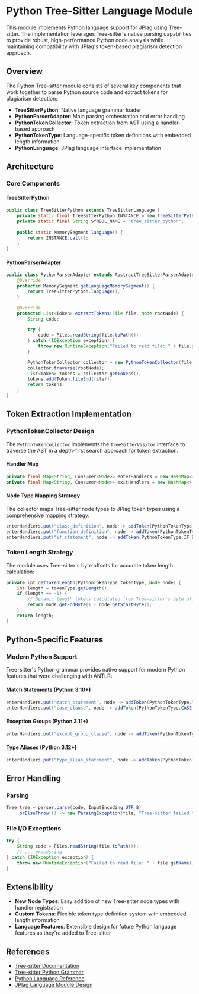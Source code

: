 # Python Tree-Sitter Language Module

This module implements Python language support for JPlag using Tree-sitter. The implementation leverages Tree-sitter's native parsing capabilities to provide robust, high-performance Python code analysis while maintaining compatibility with JPlag's token-based plagiarism detection approach.

## Overview

The Python Tree-sitter module consists of several key components that work together to parse Python source code and extract tokens for plagiarism detection:

- **TreeSitterPython**: Native language grammar loader
- **PythonParserAdapter**: Main parsing orchestration and error handling
- **PythonTokenCollector**: Token extraction from AST using a handler-based approach
- **PythonTokenType**: Language-specific token definitions with embedded length information
- **PythonLanguage**: JPlag language interface implementation

## Architecture

### Core Components

#### TreeSitterPython
```java
public class TreeSitterPython extends TreeSitterLanguage {
    private static final TreeSitterPython INSTANCE = new TreeSitterPython();
    private static final String SYMBOL_NAME = "tree_sitter_python";
    
    public static MemorySegment language() {
        return INSTANCE.call();
    }
}
```

#### PythonParserAdapter
```java
public class PythonParserAdapter extends AbstractTreeSitterParserAdapter {
    @Override
    protected MemorySegment getLanguageMemorySegment() {
        return TreeSitterPython.language();
    }

    @Override
    protected List<Token> extractTokens(File file, Node rootNode) {
        String code;

        try {
            code = Files.readString(file.toPath());
        } catch (IOException exception) {
            throw new RuntimeException("Failed to read file: " + file.getName(), exception);
        }

        PythonTokenCollector collector = new PythonTokenCollector(file, code);
        collector.traverse(rootNode);
        List<Token> tokens = collector.getTokens();
        tokens.add(Token.fileEnd(file));
        return tokens;
    }
}
```

## Token Extraction Implementation

### PythonTokenCollector Design

The `PythonTokenCollector` implements the `TreeSitterVisitor` interface to traverse the AST in a depth-first search approach for token extraction.

#### Handler Map

```java
private final Map<String, Consumer<Node>> enterHandlers = new HashMap<>();
private final Map<String, Consumer<Node>> exitHandlers = new HashMap<>();
```

#### Node Type Mapping Strategy

The collector maps Tree-sitter node types to JPlag token types using a comprehensive mapping strategy:

```java
enterHandlers.put("class_definition", node -> addToken(PythonTokenType.CLASS_BEGIN, node));
enterHandlers.put("function_definition", node -> addToken(PythonTokenType.METHOD_BEGIN, node));
enterHandlers.put("if_statement", node -> addToken(PythonTokenType.IF_BEGIN, node));
```

### Token Length Strategy

The module uses Tree-sitter's byte offsets for accurate token length calculation:

```java
private int getTokenLength(PythonTokenType tokenType, Node node) {
    int length = tokenType.getLength();
    if (length == -1) {
        // Dynamic length tokens calculated from Tree-sitter's byte offsets
        return node.getEndByte() - node.getStartByte();
    }
    return length;
}
```

## Python-Specific Features

### Modern Python Support

Tree-sitter's Python grammar provides native support for modern Python features that were challenging with ANTLR:

#### Match Statements (Python 3.10+)

```java
enterHandlers.put("match_statement", node -> addToken(PythonTokenType.MATCH_BEGIN, node));
enterHandlers.put("case_clause", node -> addToken(PythonTokenType.CASE, node));
```

#### Exception Groups (Python 3.11+)

```java
enterHandlers.put("except_group_clause", node -> addToken(PythonTokenType.EXCEPT_GROUP_END, node));
```

#### Type Aliases (Python 3.12+)

```java
enterHandlers.put("type_alias_statement", node -> addToken(PythonTokenType.TYPE_ALIAS, node));
```

## Error Handling 

### Parsing

```java
Tree tree = parser.parse(code, InputEncoding.UTF_8)
    .orElseThrow(() -> new ParsingException(file, "Tree-sitter failed to parse file: " + file.getName()));
```

### File I/O Exceptions
```java
try {
    String code = Files.readString(file.toPath());
    // ... processing
} catch (IOException exception) {
    throw new RuntimeException("Failed to read file: " + file.getName(), exception);
}
```

## Extensibility

- **New Node Types**: Easy addition of new Tree-sitter node types with handler registration
- **Custom Tokens**: Flexible token type definition system with embedded length information
- **Language Features**: Extensible design for future Python language features as they're added to Tree-sitter

## References

- [Tree-sitter Documentation](https://tree-sitter.github.io/tree-sitter/)
- [Tree-sitter Python Grammar](https://github.com/tree-sitter/tree-sitter-python)
- [Python Language Reference](https://docs.python.org/3/reference/)
- [JPlag Language Module Design](docs/4.-Adding-New-Languages.md)
